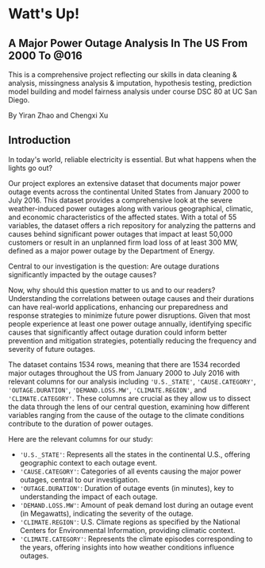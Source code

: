 # Watt's Up!
## A Major Power Outage Analysis In The US From 2000 To @016

This is a comprehensive project reflecting our skills in data cleaning & analysis, missingness analysis & imputation, hypothesis testing, prediction model building and model fairness analysis under course DSC 80 at UC San Diego.

By Yiran Zhao and Chengxi Xu

## **Introduction**

In today's world, reliable electricity is essential. But what happens when the lights go out?

Our project explores an extensive dataset that documents major power outage events across the continental United States from January 2000 to July 2016. This dataset provides a comprehensive look at the severe weather-induced power outages along with various geographical, climatic, and economic characteristics of the affected states. With a total of 55 variables, the dataset offers a rich repository for analyzing the patterns and causes behind significant power outages that impact at least 50,000 customers or result in an unplanned firm load loss of at least 300 MW, defined as a major power outage by the Department of Energy.

Central to our investigation is the question: Are outage durations significantly impacted by the outage causes?

Now, why should this question matter to us and to our readers? Understanding the correlations between outage causes and their durations can have real-world applications, enhancing our preparedness and response strategies to minimize future power disruptions. Given that most people experience at least one power outage annually, identifying specific causes that significantly affect outage duration could inform better prevention and mitigation strategies, potentially reducing the frequency and severity of future outages.

The dataset contains 1534 rows, meaning that there are 1534 recorded major outages throughout the US from January 2000 to July 2016 with relevant columns for our analysis including `'U.S._STATE'`, `'CAUSE.CATEGORY'`, `'OUTAGE.DURATION'`, `'DEMAND.LOSS.MW'`, `'CLIMATE.REGION'`, and `'CLIMATE.CATEGORY'`. These columns are crucial as they allow us to dissect the data through the lens of our central question, examining how different variables ranging from the cause of the outage to the climate conditions contribute to the duration of power outages.

Here are the relevant columns for our study:

- `'U.S._STATE'`: Represents all the states in the continental U.S., offering geographic context to each outage event.
- `'CAUSE.CATEGORY'`: Categories of all events causing the major power outages, central to our investigation.
- `'OUTAGE.DURATION'`: Duration of outage events (in minutes), key to understanding the impact of each outage.
- `'DEMAND.LOSS.MW'`: Amount of peak demand lost during an outage event (in Megawatts), indicating the severity of the outage.
- `'CLIMATE.REGION'`: U.S. Climate regions as specified by the National Centers for Environmental Information, providing climatic context.
- `'CLIMATE.CATEGORY'`: Represents the climate episodes corresponding to the years, offering insights into how weather conditions influence outages.